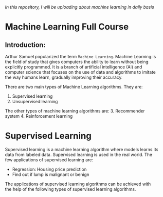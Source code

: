 _In this repository, I will be uploading about machine learning in daily basis_
# **Machine Learning Full Course**

## Introduction: 

Arthur Samuel popularized the term `Machine Learning`. Machine Learning is the field of study that gives computers the ability to learn without being explicitly programmed. It is a branch of artificial intelligence (AI) and computer science that focuses on the use of data and algorithms to imitate the way humans learn, gradually improving their accuracy.

There are two main types of Machine Learning algorithms. They are:
1. Supervised learning
2. Unsupervised learning

The other types of machine learning algorithms are:
3. Recommender system
4. Reinforcement learning

# Supervised Learning
Supervised learning is a machine learning algorithm where models learns its data from labeled data. Supervised learning is used in the real world. The few applications of supervised learning are:
- Regression: Housing price prediction
- Find out if lump is malignant or benign

The applications of supervised learning algorithms can be achieved with the help of the following types of supervised learning algorithms.
